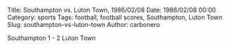 Title: Southampton vs. Luton Town, 1986/02/08
Date: 1986/02/08 00:00
Category: sports
Tags: football, football scores, Southampton, Luton Town
Slug: southampton-vs-luton-town
Author: carbonero


Southampton 1 - 2 Luton Town
